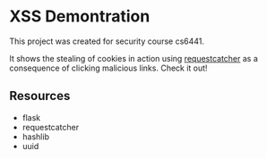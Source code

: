 # XSS Demontration

This project was created for security course cs6441.

It shows the stealing of cookies in action using [requestcatcher](https://requestcatcher.com/) as a consequence of clicking malicious links. Check it out!

## Resources

- flask
- requestcatcher
- hashlib
- uuid

